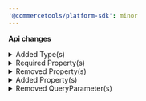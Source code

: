```yaml
---
'@commercetools/platform-sdk': minor
---
```


**Api changes**

<details>
<summary>Added Type(s)</summary>

- added type `Event`
- added type `ImportContainerCreatedEvent`
- added type `ImportContainerCreatedEventData`
- added type `ImportContainerDeletedEvent`
- added type `ImportContainerDeletedEventData`
- added type `ImportOperationRejectedEvent`
- added type `ImportOperationRejectedEventData`
- added type `ImportUnresolvedEvent`
- added type `ImportUnresolvedEventData`
- added type `ImportValidationFailedEvent`
- added type `ImportValidationFailedEventData`
- added type `ImportWaitForMasterVariantEvent`
- added type `ImportWaitForMasterVariantEventData`
- added type `EventDeliveryPayload`
- added type `EventSubscription`
- added type `EventSubscriptionResourceTypeId`
- added type `EventType`
- added type `SubscriptionSetEventsAction`
</details>

<details>
<summary>Required Property(s)</summary>

- changed property `facets` of type `ProductProjectionPagedSearchResponse` to be optional
</details>

<details>
<summary>Removed Property(s)</summary>

- :warning: removed property `projectKey` from type `DeliveryPayload`
- :warning: removed property `resource` from type `DeliveryPayload`
- :warning: removed property `resourceUserProvidedIdentifiers` from type `DeliveryPayload`
</details>

<details>
<summary>Added Property(s)</summary>

- added property `events` to type `Subscription`
- added property `events` to type `SubscriptionDraft`
</details>

<details>
<summary>Removed QueryParameter(s)</summary>

- :warning: removed query parameter `withTotal` from method `get /{projectKey}/product-projections/search`
</details>
